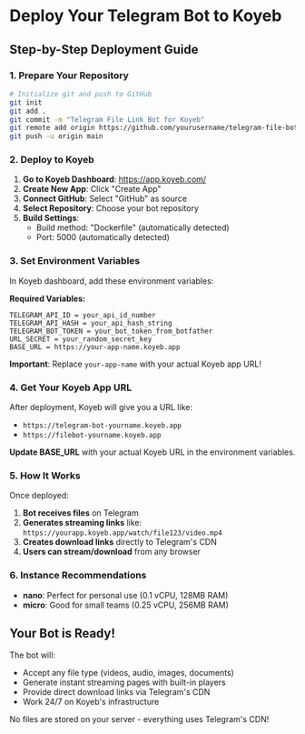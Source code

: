 # Deploy Your Telegram Bot to Koyeb

## Step-by-Step Deployment Guide

### 1. Prepare Your Repository
```bash
# Initialize git and push to GitHub
git init
git add .
git commit -m "Telegram File Link Bot for Koyeb"
git remote add origin https://github.com/yourusername/telegram-file-bot.git
git push -u origin main
```

### 2. Deploy to Koyeb

1. **Go to Koyeb Dashboard**: https://app.koyeb.com/
2. **Create New App**: Click "Create App"
3. **Connect GitHub**: Select "GitHub" as source
4. **Select Repository**: Choose your bot repository
5. **Build Settings**: 
   - Build method: "Dockerfile" (automatically detected)
   - Port: 5000 (automatically detected)

### 3. Set Environment Variables

In Koyeb dashboard, add these environment variables:

**Required Variables:**
```
TELEGRAM_API_ID = your_api_id_number
TELEGRAM_API_HASH = your_api_hash_string  
TELEGRAM_BOT_TOKEN = your_bot_token_from_botfather
URL_SECRET = your_random_secret_key
BASE_URL = https://your-app-name.koyeb.app
```

**Important**: Replace `your-app-name` with your actual Koyeb app URL!

### 4. Get Your Koyeb App URL

After deployment, Koyeb will give you a URL like:
- `https://telegram-bot-yourname.koyeb.app`
- `https://filebot-yourname.koyeb.app`

**Update BASE_URL** with your actual Koyeb URL in the environment variables.

### 5. How It Works

Once deployed:
1. **Bot receives files** on Telegram
2. **Generates streaming links** like: `https://yourapp.koyeb.app/watch/file123/video.mp4`
3. **Creates download links** directly to Telegram's CDN
4. **Users can stream/download** from any browser

### 6. Instance Recommendations

- **nano**: Perfect for personal use (0.1 vCPU, 128MB RAM)
- **micro**: Good for small teams (0.25 vCPU, 256MB RAM)

## Your Bot is Ready!

The bot will:
- Accept any file type (videos, audio, images, documents)
- Generate instant streaming pages with built-in players
- Provide direct download links via Telegram's CDN
- Work 24/7 on Koyeb's infrastructure

No files are stored on your server - everything uses Telegram's CDN!